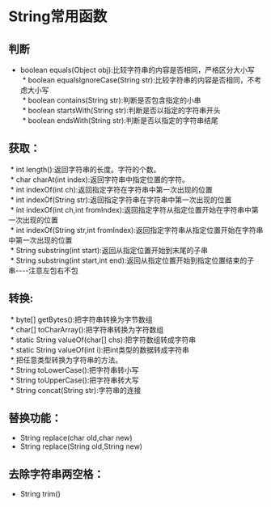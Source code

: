 # String常用函数
## 判断  
 * boolean equals(Object obj):比较字符串的内容是否相同，严格区分大小写  
 * boolean equalsIgnoreCase(String str):比较字符串的内容是否相同，不考虑大小写  
 * boolean contains(String str):判断是否包含指定的小串  
 * boolean startsWith(String str):判断是否以指定的字符串开头  
 * boolean endsWith(String str):判断是否以指定的字符串结尾   

## 获取：  
 * int length():返回字符串的长度。字符的个数。  
 * char charAt(int index):返回字符串中指定位置的字符。  
 * int indexOf(int ch):返回指定字符在字符串中第一次出现的位置  
 * int indexOf(String str):返回指定字符串在字符串中第一次出现的位置  
 * int indexOf(int ch,int fromIndex):返回指定字符从指定位置开始在字符串中第一次出现的位置  
 * int indexOf(String str,int fromIndex):返回指定字符串从指定位置开始在字符串中第一次出现的位置  
 * String substring(int start):返回从指定位置开始到末尾的子串  
 * String substring(int start,int end):返回从指定位置开始到指定位置结束的子串----注意左包右不包  

## 转换:    
 * byte[] getBytes():把字符串转换为字节数组  
 * char[] toCharArray():把字符串转换为字符数组  
 * static String valueOf(char[] chs):把字符数组转成字符串  
 * static String valueOf(int i):把int类型的数据转成字符串  
 * 把任意类型转换为字符串的方法。  
 * String toLowerCase():把字符串转小写  
 * String toUpperCase():把字符串转大写  
 * String concat(String str):字符串的连接  

## 替换功能：
 * String replace(char old,char new)  
 * String replace(String old,String new)  

## 去除字符串两空格：  
 * String trim()  
